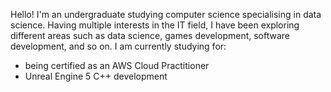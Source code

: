 Hello! I'm an undergraduate studying computer science specialising in data science. Having multiple interests in the IT field, I have been exploring different areas such as data science, games development, software development, and so on. I am currently studying for:
<ul>
  <li>being certified as an AWS Cloud Practitioner</li>
   <li>Unreal Engine 5 C++ development</li>
 </ul>
 
